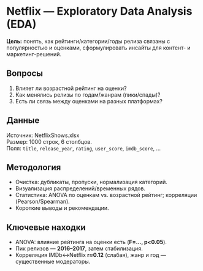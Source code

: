 # Netflix — Exploratory Data Analysis (EDA)

**Цель:** понять, как рейтинги/категории/годы релиза связаны с популярностью и оценками, сформулировать инсайты для контент- и маркетинг-решений.

## Вопросы
1) Влияет ли возрастной рейтинг на оценки?  
2) Как менялись релизы по годам/жанрам (пики/спады)?  
3) Есть ли связь между оценками на разных платформах?

## Данные
Источник: NetflixShows.xlsx  
Размер: 1000 строк, 6 столбцов.  
Поля: `title`, `release_year`, `rating`, `user_score`, `imdb_score`, …


## Методология
- Очистка: дубликаты, пропуски, нормализация категорий.
- Визуализация распределений/временных рядов.
- Статистика: ANOVA по оценкам vs. возрастной рейтинг; корреляции (Pearson/Spearman).
- Короткие выводы и рекомендации.

## Ключевые находки
- ANOVA: влияние рейтинга на оценки есть (**F=…, p<0.05**).  
- Пик релизов — **2016–2017**, затем стабилизация.  
- Корреляция IMDb↔Netflix **r≈0.12** (слабая), жанр и год — существенные модераторы.
